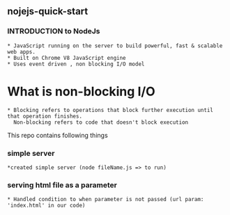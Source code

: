 ## nojejs-quick-start

### INTRODUCTION to NodeJs
	* JavaScript running on the server to build powerful, fast & scalable web apps.
	* Built on Chrome V8 JavaScript engine
	* Uses event driven , non blocking I/O model

# What is non-blocking I/O
	* Blocking refers to operations that block further execution until that operation finishes. 
	  Non-blocking refers to code that doesn't block execution	

This repo contains following things

### simple server
	*created simple server (node fileName.js => to run)

### serving html file as a parameter
	* Handled condition to when parameter is not passed (url param: 'index.html' in our code)


